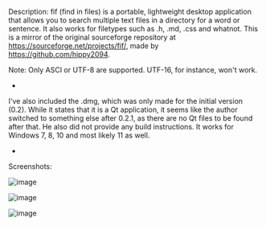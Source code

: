Description: fif (find in files) is a portable, lightweight desktop application that allows you to search multiple text files in a directory for a word or sentence. It also works for filetypes such as .h, .md, .css and whatnot. This is a mirror of the original sourceforge repository at https://sourceforge.net/projects/fif/, made by https://github.com/hippy2094.

Note: Only ASCI or UTF-8 are supported. UTF-16, for instance, won't work.

-

I've also included the .dmg, which was only made for the initial version (0.2). While it states that it is a Qt application, it seems like the author switched to something else after 0.2.1, as there are no Qt files to be found after that. He also did not provide any build instructions. It works for Windows 7, 8, 10 and most likely 11 as well.

-

Screenshots:

![image](https://github.com/cyberhardt/fif/assets/107224222/971fa645-051b-4d89-a25a-31c45b87e7e8)

![image](https://github.com/cyberhardt/fif/assets/107224222/b423f934-72da-4f79-b3d7-e6db0906f706)

![image](https://github.com/cyberhardt/fif/assets/107224222/22788f5e-4196-41db-bffa-34753c8f8530)

